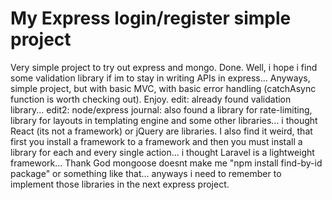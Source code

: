 # My Express login/register simple project
Very simple project to try out express and mongo.
Done. Well, i hope i find some validation library if im to stay in writing APIs in express...
Anyways, simple project, but with basic MVC, with basic error handling (catchAsync function is worth checking out).
Enjoy.
edit: already found validation library...
edit2: node/express journal: also found a library for rate-limiting, library for layouts in templating engine and some other libraries... i thought React (its not a framework) or jQuery are libraries. I also find it weird, that first you install a framework to a framework and then you must install a library for each and every single action... i thought Laravel is a lightweight framework... Thank God mongoose doesnt make me "npm install find-by-id package" or something like that... anyways i need to remember to implement those libraries in the next express project.